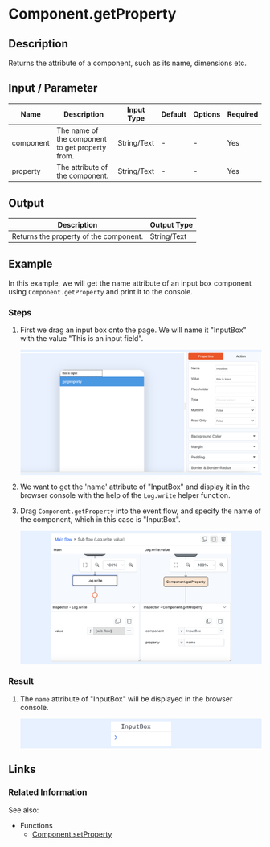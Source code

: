 # Component.getProperty

## Description

Returns the attribute of a component, such as its name, dimensions etc.

## Input / Parameter

| Name | Description | Input Type | Default | Options | Required |
| ------ | ------ | ------ | ------ | ------ | ------ |
| component | The name of the component to get property from. | String/Text | - | - | Yes |
| property | The attribute of the component. | String/Text | - | - | Yes |

## Output

| Description | Output Type |
| ------ | ------ |
| Returns the property of the component. | String/Text |

## Example

In this example, we will get the name attribute of an input box component using `Component.getProperty` and print it to the console. 

### Steps

1. First we drag an input box onto the page. We will name it "InputBox" with the value "This is an input field".

    <div style="display:flex; align-items:center; justify-content:center; background-color: #E7F1FF;">
        <img src="./getProperty-step-1.png"
        style="width: 100%; padding: 5px;"/>
    </div>

2. We want to get the 'name' attribute of "InputBox" and display it in the browser console with the help of the `Log.write` helper function. 
3. Drag `Component.getProperty` into the event flow, and specify the name of the component, which in this case is "InputBox".

    <div style="display:flex; align-items:center; justify-content:center; background-color: #E7F1FF;">
        <img src="./getProperty-step-2.png"
        style="width: 75%; padding: 5px;"/>
    </div>

### Result

1. The `name` attribute of "InputBox" will be displayed in the browser console.

    <div style="display:flex; align-items:center; justify-content:center; background-color: #E7F1FF;">
        <img src="./getProperty-result-1.png"
        style="width: 25%; padding: 5px;"/>
    </div>

## Links

### Related Information

See also:

 - Functions
    - [Component.setProperty](/document/client/gitbook/2-5-actions-and-visual-logic/action-reference/react-native/Component/setProperty/)